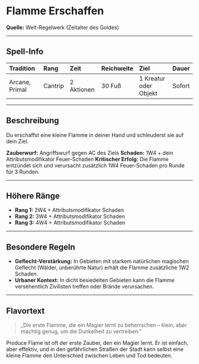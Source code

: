 # **Flamme Erschaffen**
**Quelle:** Welt-Regelwerk (Zeitalter des Goldes)

---

## **Spell-Info**
| **Tradition** | **Rang** | **Zeit** | **Reichweite** | **Ziel** | **Dauer** |
|:--|:--|:--|:--|:--|:--|
| Arcane, Primal | Cantrip | 2 Aktionen | 30 Fuß | 1 Kreatur oder Objekt | Sofort |

---

## **Beschreibung**
Du erschaffst eine kleine Flamme in deiner Hand und schleuderst sie auf dein Ziel.

**Zauberwurf:** Angriffswurf gegen AC des Ziels
**Schaden:** 1W4 + dein Attributsmodifikator Feuer-Schaden
**Kritischer Erfolg:** Die Flamme entzündet sich und verursacht zusätzlich 1W4 Feuer-Schaden pro Runde für 3 Runden.

---

## **Höhere Ränge**
- **Rang 1:** 2W4 + Attributsmodifikator Schaden
- **Rang 2:** 3W4 + Attributsmodifikator Schaden
- **Rang 3:** 4W4 + Attributsmodifikator Schaden

---

## **Besondere Regeln**
- **Geflecht-Verstärkung:** In Gebieten mit starkem natürlichen magischen Geflecht (Wälder, unberührte Natur) erhält die Flamme zusätzliche 1W2 Schaden.
- **Urbaner Kontext:** In dicht besiedelten Gebieten kann die Flamme versehentlich Zivilisten treffen oder Brände verursachen.

---

## **Flavortext**
> „Die erste Flamme, die ein Magier lernt zu beherrschen – klein, aber mächtig genug, um die Dunkelheit zu vertreiben."

Produce Flame ist oft der erste Zauber, den ein Magier lernt. Er ist einfach, aber effektiv, und in den gefährlichen Straßen der Stadt kann selbst eine kleine Flamme den Unterschied zwischen Leben und Tod bedeuten.
